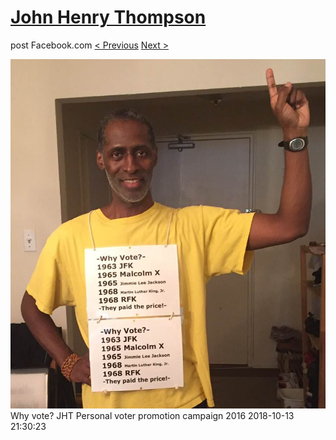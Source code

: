 # [John Henry Thompson](../README.md)
post Facebook.com
[< Previous](2018-10-13-1.md) [Next >](2018-10-13-3.md)

[![](../media/2018-10-13/Timeline-Photos-Why-vote-JHT-Personal-voter-promotion-campaign-3.jpg)](../README.md)
Why vote? JHT Personal voter promotion campaign 2016
2018-10-13 21:30:23
